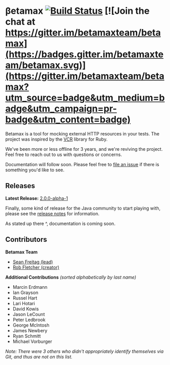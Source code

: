 # &beta;etamax [![Build Status](https://travis-ci.org/betamaxteam/betamax.svg?branch=master)](https://travis-ci.org/betamaxteam/betamax) [![Join the chat at https://gitter.im/betamaxteam/betamax](https://badges.gitter.im/betamaxteam/betamax.svg)](https://gitter.im/betamaxteam/betamax?utm_source=badge&utm_medium=badge&utm_campaign=pr-badge&utm_content=badge)

Betamax is a tool for mocking external HTTP resources in your tests. The project was inspired by the [VCR](https://relishapp.com/vcr/vcr/docs) library for Ruby.

We've been more or less offline for 3 years, and we're reviving the project. Feel free to reach out to us with questions or concerns.

Documentation will follow soon. Please feel free to [file an issue](https://github.com/betamaxteam/betamax/issues) if there is something you'd like to see.

## Releases

**Latest Release:** [2.0.0-alpha-1](https://github.com/betamaxteam/betamax/releases/tag/2.0.0-alpha-1)

Finally, some kind of release for the Java community to start playing with, please see the [release notes](https://github.com/betamaxteam/betamax/releases/tag/2.0.0-alpha-1) for information.

As stated up there ^, documentation is coming soon.

## Contributors

**Betamax Team**

- [Sean Freitag (lead)](https://github.com/cowboygneox)
- [Rob Fletcher (creator)](https://github.com/robfletcher)

**Additional Contributions** *(sorted alphabetically by last name)*

- Marcin Erdmann
- Ian Grayson
- Russel Hart
- Lari Hotari
- David Kowis
- Jason LeCount
- Peter Ledbrook
- George McIntosh
- James Newbery
- Ryan Schmitt
- Michael Vorburger

*Note: There were 3 others who didn't appropriately identify themselves via Git, and thus are not on this list.*